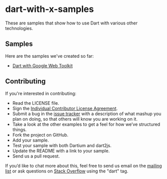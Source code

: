 dart-with-x-samples
===================

These are samples that show how to use Dart with various other technologies.

Samples
-------

Here are the samples we've created so far:

* [Dart with Google Web Toolkit](https://github.com/dart-lang/dart-with-x-samples/tree/master/gwt/GwtApplication)

Contributing
------------

If you're interested in contributing:

* Read the LICENSE file.
* Sign the [Individual Contributor License Agreement](http://code.google.com/legal/individual-cla-v1.0.html).
* Submit a bug in the [issue tracker](https://github.com/dart-lang/dart-with-x-samples/issues) with a description of what mashup you plan on doing, so that others will know you are working on it.
* Take a look at the other examples to get a feel for how we’ve structured things.
* Fork the project on GitHub.
* Add your sample.
* Test your sample with both Dartium and dart2js.
* Update the README with a link to your sample.
* Send us a pull request.

If you’d like to chat more about this, feel free to send us email on the
[mailing list](https://groups.google.com/a/dartlang.org/forum/#!forum/misc)
or ask questions on
[Stack Overflow](http://stackoverflow.com/tags/dart)
using the "dart" tag.